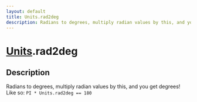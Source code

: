 ```yaml
---
layout: default
title: Units.rad2deg
description: Radians to degrees, multiply radian values by this, and you get              degrees! Like so. PI * Units.rad2deg == 180
---
```

# [Units]({{site.url}}/Pages/Reference/Units.html).rad2deg

## Description
Radians to degrees, multiply radian values by this, and you get 
            degrees! Like so: `PI * Units.rad2deg == 180`

